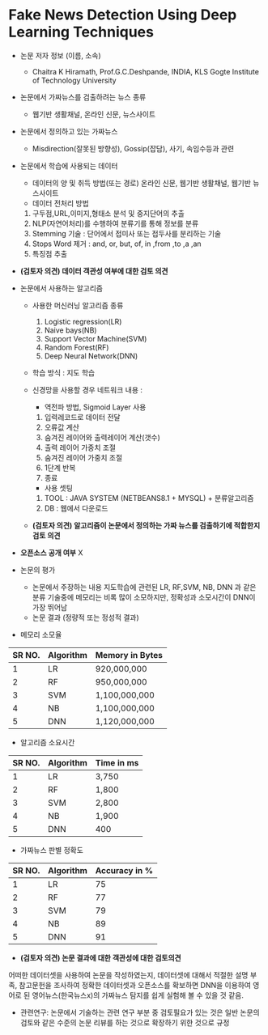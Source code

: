 # Fake News Detection Using Deep Learning Techniques
* 논문 저자 정보 (이름, 소속)
  - Chaitra K Hiramath, Prof.G.C.Deshpande, INDIA, KLS Gogte Institute of Technology University

* 논문에서 가짜뉴스를 검출하려는 뉴스 종류 
  - 웹기반 생활채널, 온라인 신문, 뉴스사이트
  
* 논문에서 정의하고 있는 가짜뉴스
  - Misdirection(잘못된 방향성), Gossip(잡담), 사기, 속임수등과 관련
  
* 논문에서 학습에 사용되는 데이터
  - 데이터의 양 및 취득 방법(또는 경로)
    온라인 신문, 웹기반 생활채널, 웹기반 뉴스사이트 
  - 데이터 전처리 방법
   1. 구두점,URL,이미지,형태소 분석 및 중지단어의 추출
   2. NLP(자연어처리)를 수행하여 분류기를 통해 정보를 분류
   3. Stemming 기술 : 단어에서 접미사 또는 접두사를 분리하는 기술
   4. Stops Word 제거 : and, or, but, of, in ,from ,to ,a ,an 
   5. 특징점 추출 
   
-  **(검토자 의견) 데이터 객관성 여부에 대한 검토 의견**  

* 논문에서 사용하는 알고리즘  
  - 사용한 머신러닝 알고리즘 종류
    1. Logistic regression(LR)
    2. Naive bays(NB)
    3. Support Vector Machine(SVM)
    4. Random Forest(RF)
    5. Deep Neural Network(DNN)
    
  - 학습 방식 : 지도 학습
  - 신경망을 사용할 경우 네트워크 내용 : 
    * 역전파 방법, Sigmoid Layer 사용
     1. 입력레코드로 데이터 전달
     2. 오류값 계산
     3. 숨겨진 레이어와 출력레이어 계산(갯수)
     4. 출력 레이어 가중치 조절
     5. 숨겨진 레이어 가중치 조절
     6. 1단계 반복
     7. 종료
    * 사용 셋팅 
     1. TOOL : JAVA SYSTEM (NETBEANS8.1 + MYSQL) + 분류알고리즘
     2. DB : 웹에서 다운로드
     
  - **(검토자 의견) 알고리즘이 논문에서 정의하는 가짜 뉴스를 검출하기에 적합한지 검토 의견** 
  
* **오픈소스 공개 여부** 
X
* 논문의 평가
  - 논문에서 주장하는 내용 
    지도학습에 관련된 LR, RF,SVM, NB, DNN 과 같은 분류 기술중에 메모리는 비록 많이 소모하지만, 정확성과 소모시간이
    DNN이 가장 뛰어남
  - 논문 결과 (정량적 또는 정성적 결과)
 
 * 메모리 소모율 

|SR NO.|Algorithm|Memory in Bytes|
|------|---|---|
|1|LR|920,000,000|
|2|RF|950,000,000|
|3|SVM|1,100,000,000|
|4|NB|1,100,000,000|
|5|DNN|1,120,000,000|

 * 알고리즘 소요시간

|SR NO.|Algorithm|Time in ms|
|------|---|---|
|1|LR|3,750|
|2|RF|1,800|
|3|SVM|2,800|
|4|NB|1,900|
|5|DNN|400|
 
 * 가짜뉴스 판별 정확도

|SR NO.|Algorithm|Accuracy in %|
|------|---|---|
|1|LR|75|
|2|RF|77|
|3|SVM|79|
|4|NB|89|
|5|DNN|91|

  - **(검토자 의견) 논문 결과에 대한 객관성에 대한 검토의견** 
  
   어떠한 데이터셋을 사용하여 논문을 작성하였는지, 데이터셋에 대해서 적절한 설명 부족, 참고문헌을 조사하여 정확한 데이터셋과
   오픈소스를 확보하면 DNN을 이용하여 영어로 된 영어뉴스(한국뉴스x)의 가짜뉴스 탐지를 쉽게 실험해 볼 수 있을 것 같음.
   
* 관련연구: 논문에서 기술하는 관련 연구 부분 중 검토필요가 있는 것은 일반 논문의 검토와 같은 수준의 논문 리뷰를 하는 것으로 
확장하기 위한 것으로 규정

